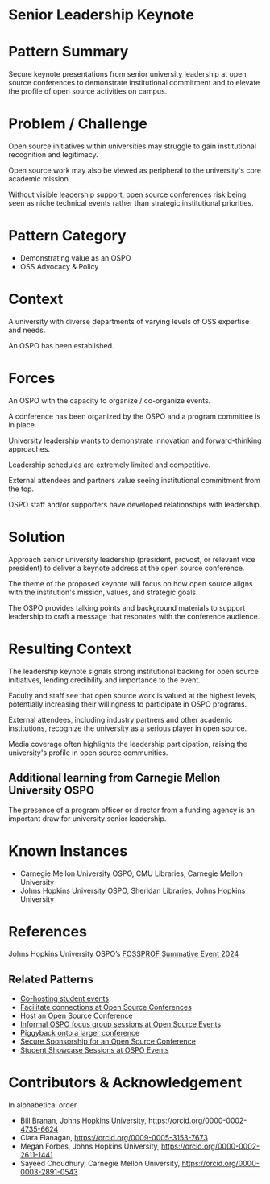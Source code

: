 # Senior Leadership Keynote

# Pattern Summary
Secure keynote presentations from senior university leadership at open source conferences to demonstrate institutional commitment and to elevate the profile of open source activities on campus.

# Problem / Challenge
Open source initiatives within universities may struggle to gain institutional recognition and legitimacy. 

Open source work may also be viewed as peripheral to the university's core academic mission. 

Without visible leadership support, open source conferences risk being seen as niche technical events rather than strategic institutional priorities. 

# Pattern Category
- Demonstrating value as an OSPO
- OSS Advocacy & Policy  
   
# Context
A university with diverse departments of varying levels of OSS expertise and needs.

An OSPO has been established.

# Forces
An OSPO with the capacity to organize / co-organize events.

A conference has been organized by the OSPO and a program committee is in place.

University leadership wants to demonstrate innovation and forward-thinking approaches.

Leadership schedules are extremely limited and competitive.

External attendees and partners value seeing institutional commitment from the top.

OSPO staff and/or supporters have developed relationships with leadership.

# Solution
Approach senior university leadership (president, provost, or relevant vice president) to deliver a keynote address at the open source conference. 

The theme of the proposed keynote will focus on how open source aligns with the institution's mission, values, and strategic goals.

The OSPO provides talking points and background materials to support leadership to craft a message that resonates with the conference audience.

# Resulting Context
The leadership keynote signals strong institutional backing for open source initiatives, lending credibility and importance to the event. 

Faculty and staff see that open source work is valued at the highest levels, potentially increasing their willingness to participate in OSPO programs. 

External attendees, including industry partners and other academic institutions, recognize the university as a serious player in open source. 

Media coverage often highlights the leadership participation, raising the university's profile in open source communities. 

## Additional learning from Carnegie Mellon University OSPO
The presence of a program officer or director from a funding agency is an important draw for university senior leadership.

# Known Instances
* Carnegie Mellon University OSPO, CMU Libraries, Carnegie Mellon University
* Johns Hopkins University OSPO, Sheridan Libraries, Johns Hopkins University

# References
Johns Hopkins University OSPO’s [FOSSPROF Summative Event 2024](https://ospo.library.jhu.edu/services/free-and-open-source-software-project-fund-fossprof/fossprof-summative-event/)

## Related Patterns
* [Co-hosting student events](https://github.com/CURIOSSorg/curioss-patterns/blob/main/cohosting-student-events.md)
* [Facilitate connections at Open Source Conferences](https://github.com/CURIOSSorg/curioss-patterns/blob/main/facilitate-connections-at-open-source-conferences.md)
* [Host an Open Source Conference](https://github.com/CURIOSSorg/curioss-patterns/blob/main/host-an-open-source-conference.md)
* [Informal OSPO focus group sessions at Open Source Events](https://github.com/CURIOSSorg/curioss-patterns/blob/main/informal-ospo-focus-groups-at-open-source-events.md)
* [Piggyback onto a larger conference](piggyback-onto-a-larger-conference.md)
* [Secure Sponsorship for an Open Source Conference](https://github.com/CURIOSSorg/curioss-patterns/blob/main/secure-sponsorship-for-an-open-source-conference.md)
* [Student Showcase Sessions at OSPO Events](https://github.com/CURIOSSorg/curioss-patterns/blob/main/student-showcase-sessions-at-ospo-events.md)

# Contributors & Acknowledgement
In alphabetical order

* Bill Branan, Johns Hopkins University, https://orcid.org/0000-0002-4735-6624
* Ciara Flanagan, https://orcid.org/0009-0005-3153-7673
* Megan Forbes, Johns Hopkins University, https://orcid.org/0000-0002-2611-1441
* Sayeed Choudhury, Carnegie Mellon University, https://orcid.org/0000-0003-2891-0543
